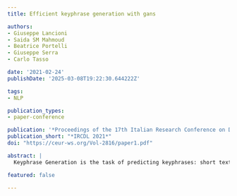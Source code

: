 ```yaml
---
title: Efficient keyphrase generation with gans

authors:
- Giuseppe Lancioni
- Saida SM Mahmoud
- Beatrice Portelli
- Giuseppe Serra
- Carlo Tasso

date: '2021-02-24'
publishDate: '2025-03-08T19:22:30.644222Z'

tags:
- NLP

publication_types:
- paper-conference

publication: '*Proceedings of the 17th Italian Research Conference on Digital Libraries*'
publication_short: "*IRCDL 2021*"
doi: "https://ceur-ws.org/Vol-2816/paper1.pdf"

abstract: |
  Keyphrase Generation is the task of predicting keyphrases: short text sequences that convey the main semantic meaning of a document. In this paper, we introduce a keyphrase generation approach that makes use of a Generative Adversarial Networks (GANs) architecture. In our system, the Generator produces a sequence of keyphrases for an input document. The Discriminator, in turn, tries to distinguish between machine generated and human curated keyphrases. We propose a novel Discriminator architecture based on a BERT pretrained model f ine-tuned for Sequence Classification. We train our proposed architecture using only a small subset of the standard available training dataset, amounting to less than 1% of the total, achieving a great level of data efficiency. The resulting model is evaluated on five public datasets, obtaining competitive and promising results with respect to four state-of-the-art generative models.

featured: false

---
```

